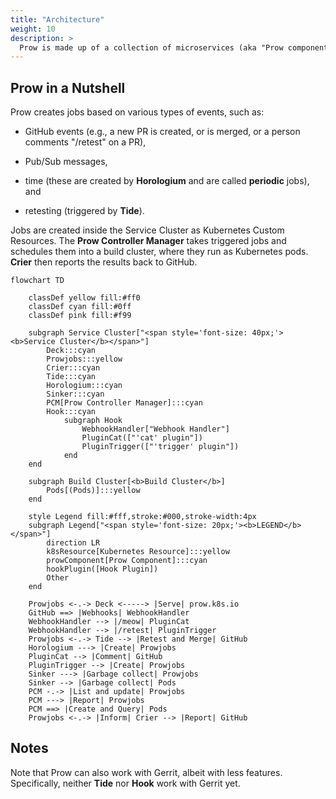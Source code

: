 ```yaml
---
title: "Architecture"
weight: 10
description: >
  Prow is made up of a collection of microservices (aka "Prow components") that work together in a **service cluster**, leveraging one or more **build clusters** to schedule Prow Jobs (or just "jobs").
---
```


## Prow in a Nutshell

Prow creates jobs based on various types of events, such as:

- GitHub events (e.g., a new PR is created, or is merged, or a person comments
"/retest" on a PR),

- Pub/Sub messages,

- time (these are created by **Horologium** and are called **periodic** jobs),
and

- retesting (triggered by **Tide**).

Jobs are created inside the Service Cluster as Kubernetes Custom Resources.  The
**Prow Controller Manager** takes triggered jobs and schedules them into a build
cluster, where they run as Kubernetes pods. **Crier** then reports the results
back to GitHub.

```mermaid
flowchart TD

    classDef yellow fill:#ff0
    classDef cyan fill:#0ff
    classDef pink fill:#f99

    subgraph Service Cluster["<span style='font-size: 40px;'><b>Service Cluster</b></span>"]
        Deck:::cyan
        Prowjobs:::yellow
        Crier:::cyan
        Tide:::cyan
        Horologium:::cyan
        Sinker:::cyan
        PCM[Prow Controller Manager]:::cyan
        Hook:::cyan
            subgraph Hook
                WebhookHandler["Webhook Handler"]
                PluginCat(["'cat' plugin"])
                PluginTrigger(["'trigger' plugin"])
            end
    end

    subgraph Build Cluster[<b>Build Cluster</b>]
        Pods[(Pods)]:::yellow
    end

    style Legend fill:#fff,stroke:#000,stroke-width:4px
    subgraph Legend["<span style='font-size: 20px;'><b>LEGEND</b></span>"]
        direction LR
        k8sResource[Kubernetes Resource]:::yellow
        prowComponent[Prow Component]:::cyan
        hookPlugin([Hook Plugin])
        Other
    end

    Prowjobs <-.-> Deck <-----> |Serve| prow.k8s.io
    GitHub ==> |Webhooks| WebhookHandler
    WebhookHandler --> |/meow| PluginCat
    WebhookHandler --> |/retest| PluginTrigger
    Prowjobs <-.-> Tide --> |Retest and Merge| GitHub
    Horologium ---> |Create| Prowjobs
    PluginCat --> |Comment| GitHub
    PluginTrigger --> |Create| Prowjobs
    Sinker ---> |Garbage collect| Prowjobs
    Sinker --> |Garbage collect| Pods
    PCM -.-> |List and update| Prowjobs
    PCM ---> |Report| Prowjobs
    PCM ==> |Create and Query| Pods
    Prowjobs <-.-> |Inform| Crier --> |Report| GitHub
```

## Notes

Note that Prow can also work with Gerrit, albeit with less features.
Specifically, neither **Tide** nor **Hook** work with Gerrit yet.
